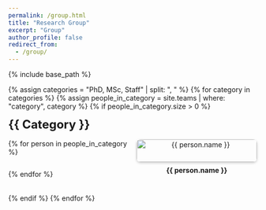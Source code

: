 ```yaml
---
permalink: /group.html
title: "Research Group"
excerpt: "Group"
author_profile: false
redirect_from: 
  - /group/
---
```


{% include base_path %}

<!-- Style Section -->
<style>
  .team-category {
    margin-bottom: 2rem;
  }

  .team-title {
    font-size: 1.5rem;
    font-weight: bold;
    margin-bottom: 1rem;
    text-transform: capitalize;
  }

  .team-grid {
    display: grid;
    grid-template-columns: repeat(auto-fill, minmax(200px, 1fr));
    gap: 1rem;
  }

  .team-member {
    position: relative;
    text-align: center;
    cursor: pointer;
  }

  .team-member img {
    width: 100%;
    border-radius: 8px;
    box-shadow: 0 2px 5px rgba(0, 0, 0, 0.2);
    transition: transform 0.3s ease;
  }

  .team-member img:hover {
    transform: scale(1.05);
  }

  .team-member-name {
    margin-top: 0.5rem;
    font-weight: bold;
  }

  .hover-info {
    position: absolute;
    top: 0;
    left: 0;
    width: 100%;
    height: 100%;
    background: rgba(0, 0, 0, 0.8);
    color: white;
    display: flex;
    align-items: center;
    justify-content: center;
    flex-direction: column;
    opacity: 0;
    transition: opacity 0.3s ease;
    border-radius: 8px;
  }

  .team-member:hover .hover-info {
    opacity: 1;
  }

  .hover-info a {
    color: #00aced;
    text-decoration: none;
    margin-top: 0.5rem;
  }
</style>

<!-- Content Section -->
{% assign categories = "PhD, MSc, Staff" | split: ", " %}
{% for category in categories %}
  {% assign people_in_category = site.teams | where: "category", category %}
  {% if people_in_category.size > 0 %}
    <div class="team-category">
      <div class="team-title">{{ category }}</div>
      <div class="team-grid">
        {% for person in people_in_category %}
          <div class="team-member">
            <img src="{{ person.photo }}" alt="{{ person.name }}">
            <div class="team-member-name">{{ person.name }}</div>
            <div class="hover-info">
              <p>{{ person.bio }}</p>
              {% if person.scholar %}
                <a href="{{ person.scholar }}" target="_blank">Google Scholar</a>
              {% endif %}
              {% if person.linkedin %}
                <a href="{{ person.linkedin }}" target="_blank">LinkedIn</a>
              {% endif %}
              {% if person.twitter %}
                <a href="{{ person.twitter }}" target="_blank">Twitter</a>
              {% endif %}
            </div>
          </div>
        {% endfor %}
      </div>
    </div>
  {% endif %}
{% endfor %}
